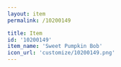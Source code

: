 ```yaml
---
layout: item
permalink: /10200149

title: Item
id: '10200149'
item_name: 'Sweet Pumpkin Bob'
icon_url: 'customize/10200149.png'
---
```

